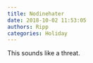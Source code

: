 ```yaml
---
title: Nodinehater
date: 2018-10-02 11:53:05
authors: Ripp
categories: Holiday
---
```


 This sounds like a threat.